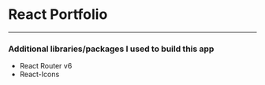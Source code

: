 # React Portfolio

---

### Additional libraries/packages I used to build this app

- React Router v6
- React-Icons
